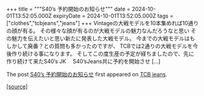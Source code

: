 +++
title = """S40’s 予約開始のお知らせ"""
date = 2024-10-01T13:52:05.000Z
expiryDate = 2024-10-01T13:52:05.000Z
tags = ["clothes","tcbjeans","jeans"]
+++
Vintageの大戦モデルを10本集めれば10通りの顔が有る。 その様々な顔が有るのが大戦モデルの魅力なんだろうなと思い その魅力を伝えたいと思い新たに発表した大戦モデル。 今までの大戦モデルはもしかして廃番？との質問も多かったのですが、 TCBでは2通りの大戦モデルを今後作り続ける事になります。 そしてこの度生産の予定が経ちましたので、先に作り続けて来たS40’s JK　 S40’sJeans共に予約を開始させ \[…\]

The post [S40’s 予約開始のお知らせ](http://tcbjeans.com/2024/10/01/49363) first appeared on [TCB jeans](http://tcbjeans.com).

[[source]](http://tcbjeans.com/2024/10/01/49363)
